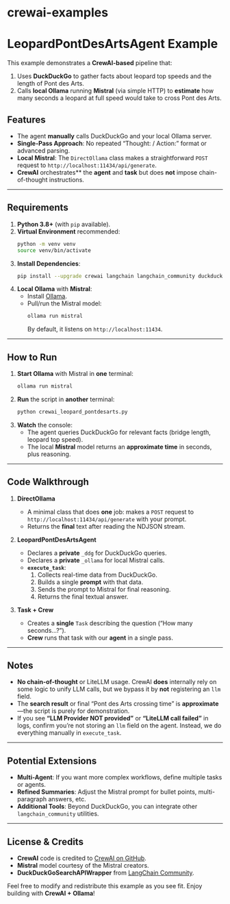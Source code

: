 # crewai-examples

# **LeopardPontDesArtsAgent Example**

This example demonstrates a **CrewAI-based** pipeline that:

1. Uses **DuckDuckGo** to gather facts about leopard top speeds and the length of Pont des Arts.  
2. Calls **local Ollama** running **Mistral** (via simple HTTP) to **estimate** how many seconds a leopard at full speed would take to cross Pont des Arts.  

## **Features**

- The agent **manually** calls DuckDuckGo and your local Ollama server.  
- **Single-Pass Approach**: No repeated “Thought: / Action:” format or advanced parsing.  
- **Local Mistral**: The `DirectOllama` class makes a straightforward `POST` request to `http://localhost:11434/api/generate`.  
- **CrewAI** orchestrates** the **agent** and **task** but does **not** impose chain-of-thought instructions.

---

## **Requirements**

1. **Python 3.8+** (with `pip` available).  
2. **Virtual Environment** recommended:
   ```bash
   python -m venv venv
   source venv/bin/activate
   ```
3. **Install Dependencies**:
   ```bash
   pip install --upgrade crewai langchain langchain_community duckduckgo-search requests
   ```
4. **Local Ollama** with **Mistral**:
   - Install [Ollama](https://github.com/jmorganca/ollama).  
   - Pull/run the Mistral model:
     ```bash
     ollama run mistral
     ```
     By default, it listens on `http://localhost:11434`.

---

## **How to Run**

1. **Start Ollama** with Mistral in **one** terminal:
   ```bash
   ollama run mistral
   ```
2. **Run** the script in **another** terminal:
   ```bash
   python crewai_leopard_pontdesarts.py
   ```
3. **Watch** the console:
   - The agent queries DuckDuckGo for relevant facts (bridge length, leopard top speed).  
   - The local **Mistral** model returns an **approximate time** in seconds, plus reasoning.

---

## **Code Walkthrough**

1. **DirectOllama**  
   - A minimal class that does **one** job: makes a `POST` request to `http://localhost:11434/api/generate` with your prompt.  
   - Returns the **final** text after reading the NDJSON stream.

2. **LeopardPontDesArtsAgent**  
   - Declares a **private** `_ddg` for DuckDuckGo queries.  
   - Declares a **private** `_ollama` for local Mistral calls.  
   - **`execute_task`**:
     1. Collects real-time data from DuckDuckGo.  
     2. Builds a single **prompt** with that data.  
     3. Sends the prompt to Mistral for final reasoning.  
     4. Returns the final textual answer.

3. **Task + Crew**  
   - Creates a **single** `Task` describing the question (“How many seconds…?”).  
   - **Crew** runs that task with our **agent** in a single pass.  

---

## **Notes**

- **No chain-of-thought** or LiteLLM usage. CrewAI **does** internally rely on some logic to unify LLM calls, but we bypass it by **not** registering an `llm` field.  
- The **search result** or final “Pont des Arts crossing time” is **approximate**—the script is purely for demonstration.  
- If you see **“LLM Provider NOT provided”** or **“LiteLLM call failed”** in logs, confirm you’re not storing an `llm` field on the agent. Instead, we do everything manually in `execute_task`.

---

## **Potential Extensions**

- **Multi-Agent**: If you want more complex workflows, define multiple tasks or agents.  
- **Refined Summaries**: Adjust the Mistral prompt for bullet points, multi-paragraph answers, etc.  
- **Additional Tools**: Beyond DuckDuckGo, you can integrate other `langchain_community` utilities.

---

## **License & Credits**

- **CrewAI** code is credited to [CrewAI on GitHub](https://github.com/Cognitive-Initiative/crewai).  
- **Mistral** model courtesy of the Mistral creators.  
- **DuckDuckGoSearchAPIWrapper** from [LangChain Community](https://github.com/hwchase17/langchain).  

Feel free to modify and redistribute this example as you see fit. Enjoy building with **CrewAI + Ollama**!
